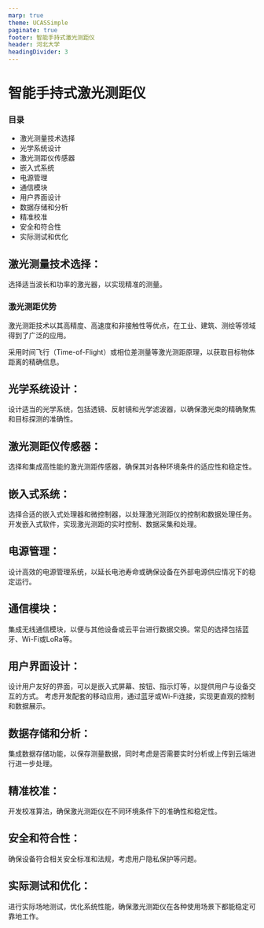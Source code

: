 ```yaml
---
marp: true
theme: UCASSimple
paginate: true
footer: 智能手持式激光测距仪
header: 河北大学
headingDivider: 3
---
```


# <!-- fit --> 智能手持式激光测距仪

<!-- _paginate:false -->

### 目录

- 激光测量技术选择
- 光学系统设计
- 激光测距仪传感器
- 嵌入式系统
- 电源管理
- 通信模块
- 用户界面设计
- 数据存储和分析
- 精准校准
- 安全和符合性
- 实际测试和优化

## 激光测量技术选择：

选择适当波长和功率的激光器，以实现精准的测量。

### 激光测距优势

激光测距技术以其高精度、高速度和非接触性等优点，在工业、建筑、测绘等领域得到了广泛的应用。

采用时间飞行（Time-of-Flight）或相位差测量等激光测距原理，以获取目标物体距离的精确信息。

## 光学系统设计：

设计适当的光学系统，包括透镜、反射镜和光学滤波器，以确保激光束的精确聚焦和目标探测的准确性。

## 激光测距仪传感器：

选择和集成高性能的激光测距传感器，确保其对各种环境条件的适应性和稳定性。

## 嵌入式系统：

选择合适的嵌入式处理器和微控制器，以处理激光测距仪的控制和数据处理任务。
开发嵌入式软件，实现激光测距的实时控制、数据采集和处理。

## 电源管理：

设计高效的电源管理系统，以延长电池寿命或确保设备在外部电源供应情况下的稳定运行。

## 通信模块：

集成无线通信模块，以便与其他设备或云平台进行数据交换。常见的选择包括蓝牙、Wi-Fi或LoRa等。

## 用户界面设计：

设计用户友好的界面，可以是嵌入式屏幕、按钮、指示灯等，以提供用户与设备交互的方式。
考虑开发配套的移动应用，通过蓝牙或Wi-Fi连接，实现更直观的控制和数据展示。

## 数据存储和分析：

集成数据存储功能，以保存测量数据，同时考虑是否需要实时分析或上传到云端进行进一步处理。

## 精准校准：

开发校准算法，确保激光测距仪在不同环境条件下的准确性和稳定性。

## 安全和符合性：

确保设备符合相关安全标准和法规，考虑用户隐私保护等问题。

## 实际测试和优化：

进行实际场地测试，优化系统性能，确保激光测距仪在各种使用场景下都能稳定可靠地工作。
